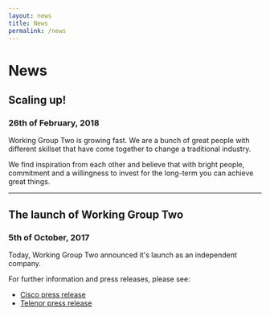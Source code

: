 ```yaml
---
layout: news
title: News
permalink: /news
---
```


# News

## Scaling up!
### 26th of February, 2018

Working Group Two is growing fast. We are a bunch of great people with different skillset that have come together to change a traditional industry. 

We find inspiration from each other and believe that with bright people, commitment and a willingness to invest for the long-term you can achieve great things.

---

## The launch of Working Group Two
### 5th of October, 2017

Today, Working Group Two announced it's launch as  an independent company. 

For further information and press releases, please see:

* [Cisco press release](https://newsroom.cisco.com/press-release-content?type=webcontent&articleId=1884622)
* [Telenor press release](https://www.telenor.com/media/press-release/telenor-and-cisco-introduce-workinggrouptwo/)
